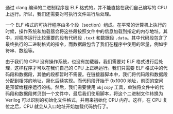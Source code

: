 通过 clang 编译的二进制程序是 ELF 格式的，并不能直接在我们自己编写的 CPU 上运行。所以，我们还需要对可执行文件进行后处理。

一个 ELF 格式的可执行程序由多个段（section）组成。在平常的计算机上执行的时候，操作系统和加载器会将这些段按照文件中的信息加载到指定的内存地址。其中，对程序运行比较重要的段有代码段 `.text` 和数据段 `.data`。其中代码段包含了最终执行的二进制格式的指令，而数据段包含了我们在程序中使用的常量，例如字符串、数组等。

由于我们的 CPU 没有操作系统，也没有加载器，我们需要对 ELF 格式进行后处理，这样程序才可以在我们自己的 CPU 上正确运行。我们只需要 ELF 格式中的代码段和数据段，其他的段都暂时不需要。在链接器脚本中，我们将代码段和数据段分配到相邻的地址，简化后续实现。而代码段开始于 0x1000 地址，前面的空间是预留给程序运行的栈。然后，我们需要使用 `objcopy` 工具，单独将文件中的代码段和数据段拷贝到一个文件中，最后我们使用脚本，将这个二进制文件转换为 Verilog 可以识别的初始化文件格式，并用来初始化 CPU 内存。这样，在 CPU 复位之后，CPU 就会从入口地址开始加载代码执行了。